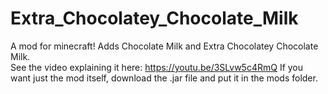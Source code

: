 # Extra_Chocolatey_Chocolate_Milk
A mod for minecraft! Adds Chocolate Milk and Extra Chocolatey Chocolate Milk.    
See the video explaining it here: https://youtu.be/3SLvw5c4RmQ
If you want just the mod itself, download the .jar file and put it in the mods folder.
